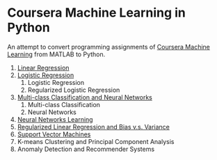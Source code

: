 # Coursera Machine Learning in Python

An attempt to convert programming assignments of [Coursera Machine Learning](https://www.coursera.org/learn/machine-learning/home/info) from MATLAB to Python.

1. [Linear Regression](ex1/python)
2. [Logistic Regression](ex2/python)
   1. Logistic Regression
   2. Regularized Logistic Regression
3. [Multi-class Classification and Neural Networks](ex3/python)
   1. Multi-class Classification
   2. Neural Networks
4. [Neural Networks Learning](ex4/python)
5. [Regularized Linear Regression and Bias v.s. Variance](ex5/python)
6. [Support Vector Machines](ex6/python)
7. K-means Clustering and Principal Component Analysis
8. Anomaly Detection and Recommender Systems
